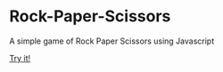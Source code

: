 # Rock-Paper-Scissors
A simple game of Rock Paper Scissors using Javascript

[Try it!](https://krzysztofhejna.github.io/rock-paper-scissors-v2/)
